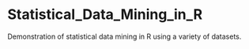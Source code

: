# Statistical_Data_Mining_in_R

Demonstration of statistical data mining in R using a variety of datasets.
